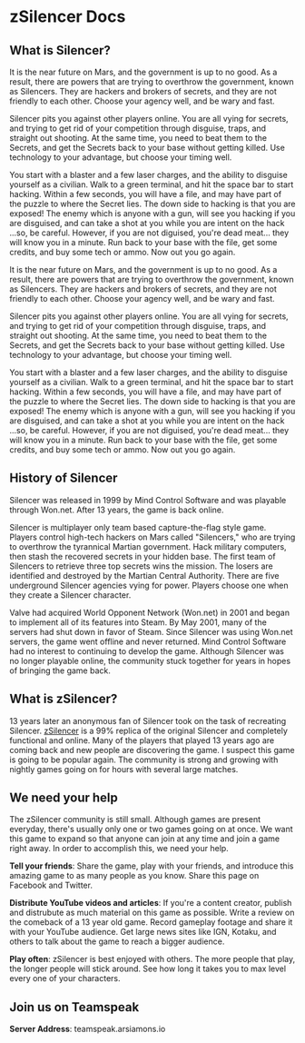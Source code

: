 zSilencer Docs
==============

## What is Silencer?

It is the near future on Mars, and the government is up to no good. As a result, there are powers that are trying to overthrow the government, known as Silencers. They are hackers and brokers of secrets, and they are not friendly to each other. Choose your agency well, and be wary and fast.

Silencer pits you against other players online. You are all vying for secrets, and trying to get rid of your competition through disguise, traps, and straight out shooting. At the same time, you need to beat them to the Secrets, and get the Secrets back to your base without getting killed. Use technology to your advantage, but choose your timing well.

You start with a blaster and a few laser charges, and the ability to disguise yourself as a civilian. Walk to a green terminal, and hit the space bar to start hacking. Within a few seconds, you will have a file, and may have part of the puzzle to where the Secret lies. The down side to hacking is that you are exposed! The enemy which is anyone with a gun, will see you hacking if you are disguised, and can take a shot at you while you are intent on the hack ...so, be careful. However, if you are not diguised, you're dead meat... they will know you in a minute. Run back to your base with the file, get some credits, and buy some tech or ammo. Now out you go again.

It is the near future on Mars, and the government is up to no good. As a result, there are powers that are trying to overthrow the government, known as Silencers. They are hackers and brokers of secrets, and they are not friendly to each other. Choose your agency well, and be wary and fast.

Silencer pits you against other players online. You are all vying for secrets, and trying to get rid of your competition through disguise, traps, and straight out shooting. At the same time, you need to beat them to the Secrets, and get the Secrets back to your base without getting killed. Use technology to your advantage, but choose your timing well.

You start with a blaster and a few laser charges, and the ability to disguise yourself as a civilian. Walk to a green terminal, and hit the space bar to start hacking. Within a few seconds, you will have a file, and may have part of the puzzle to where the Secret lies. The down side to hacking is that you are exposed! The enemy which is anyone with a gun, will see you hacking if you are disguised, and can take a shot at you while you are intent on the hack ...so, be careful. However, if you are not diguised, you're dead meat... they will know you in a minute. Run back to your base with the file, get some credits, and buy some tech or ammo. Now out you go again.

## History of Silencer

Silencer was released in 1999 by Mind Control Software and was playable through Won.net. After 13 years, the game is back online.

Silencer is multiplayer only team based capture-the-flag style game. Players control high-tech hackers on Mars called "Silencers," who are trying to overthrow the tyrannical Martian government. Hack military computers, then stash the recovered secrets in your hidden base. The first team of Silencers to retrieve three top secrets wins the mission. The losers are identified and destroyed by the Martian Central Authority. There are five underground Silencer agencies vying for power. Players choose one when they create a Silencer character.

Valve had acquired World Opponent Network (Won.net) in 2001 and began to implement all of its features into Steam. By May 2001, many of the servers had shut down in favor of Steam. Since Silencer was using Won.net servers, the game went offline and never returned. Mind Control Software had no interest to continuing to develop the game. Although Silencer was no longer playable online, the community stuck together for years in hopes of bringing the game back.

## What is zSilencer?

13 years later an anonymous fan of Silencer took on the task of recreating Silencer. [zSilencer](http://zsilencer.com) is a 99% replica of the original Silencer and completely functional and online. Many of the players that played 13 years ago are coming back and new people are discovering the game. I suspect this game is going to be popular again. The community is strong and growing with nightly games going on for hours with several large matches.

## We need your help

The zSilencer community is still small. Although games are present everyday, there's usually only one or two games going on at once. We want this game to expand so that anyone can join at any time and join a game right away. In order to accomplish this, we need your help.

**Tell your friends**: Share the game, play with your friends, and introduce this amazing game to as many people as you know. Share this page on Facebook and Twitter.

**Distribute YouTube videos and articles**: If you're a content creator, publish and distrubute as much material on this game as possible. Write a review on the comeback of a 13 year old game. Record gameplay footage and share it with your YouTube audience. Get large news sites like IGN, Kotaku, and others to talk about the game to reach a bigger audience.

**Play often**: zSilencer is best enjoyed with others. The more people that play, the longer people will stick around. See how long it takes you to max level every one of your characters.

## Join us on Teamspeak

**Server Address**: teamspeak.arsiamons.io
